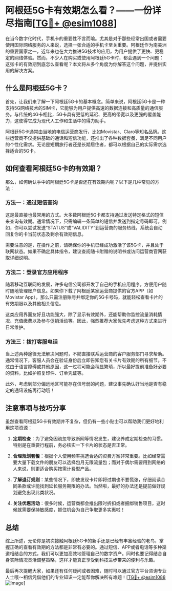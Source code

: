 # 阿根廷5G卡有效期怎么看？——一份详尽指南[[TG💪+ @esim1088](https://t.me/s/esim1088)]

在当今数字化时代，手机卡的重要性不言而喻。尤其是对于那些经常出国或者需要使用国际网络服务的人来说，选择一张合适的手机卡至关重要。阿根廷作为南美洲的重要国家之一，近年来也在大力推进5G技术的应用，为用户提供了更快、更稳定的网络体验。然而，不少人在购买或使用阿根廷5G卡时，都会遇到一个问题：这张卡的有效期到底怎么查看呢？本文将从多个角度为你解答这个问题，并提供实用的解决方案。

## 什么是阿根廷5G卡？

首先，让我们来了解一下阿根廷5G卡的基本概念。简单来说，阿根廷5G卡是一种支持5G网络技术的SIM卡，它能够为用户提供高速的数据连接和高质量的通信服务。与传统的4G卡相比，5G卡具有更低的延迟、更高的带宽以及更强的覆盖能力，这使得它成为现代人工作和生活中的得力助手。

阿根廷5G卡通常由当地的电信运营商发行，比如Movistar、Claro等知名品牌。这些运营商不仅提供基础的通话和短信功能，还推出了各种数据套餐，满足不同用户的个性化需求。无论是短期旅行者还是长期居住者，都可以根据自己的实际需求选择适合的5G卡。

## 如何查看阿根廷5G卡的有效期？

那么，如何确认手中的阿根廷5G卡是否还在有效期内呢？以下是几种常见的方法：

### 方法一：通过短信查询

这是最直接也最常用的方式。大多数阿根廷5G卡都支持通过发送特定格式的短信来查询有效期。通常情况下，只需编辑一条简单的短信并发送到指定号码即可。例如，你可以尝试发送“STATUS”或“VALIDITY”到运营商的服务热线，系统会自动回复你的卡当前状态及剩余有效期信息。

需要注意的是，在操作之前，请确保你的手机已经成功激活了该5G卡，并且处于联网状态。如果不确定具体指令，建议查阅随卡附赠的说明书或访问运营商官网获取详细说明。

### 方法二：登录官方应用程序

随着移动互联网的发展，许多电信公司都开发了自己的手机应用程序，方便用户随时随地管理账户信息。如果你下载了阿根廷某家运营商提供的官方APP（如Movistar App），那么只需注册账号并绑定你的5G卡号码，就能轻松查看卡片的有效期限以及其他相关信息。

这类应用界面友好且功能强大，除了显示有效期外，还能帮助你监控流量消耗情况、充值缴费以及参与促销活动等。因此，强烈推荐大家优先考虑这种方式来进行日常维护。

### 方法三：拨打客服电话

当上述两种途径无法解决问题时，不妨直接联系运营商的客户服务部门寻求帮助。通常情况下，客服人员会在验证身份后立即告知您有关卡片有效期的所有细节。不过由于语言障碍或其他原因，这一过程可能会稍显繁琐，所以最好提前准备好必要的资料，比如护照复印件、订单凭证等。

此外，考虑到部分偏远地区可能存在信号弱的问题，建议事先确认好当地是否有稳定的通讯设施再行动哦！

## 注意事项与技巧分享

虽然查看阿根廷5G卡有效期并不复杂，但仍有一些小贴士可以帮助我们更好地利用这项资源：

1. **定期检查**：为了避免因疏忽导致断网等情况发生，建议养成定期检查的习惯。特别是在重要行程前，务必核实一下卡片的状态是否正常。
   
2. **合理规划套餐**：根据个人使用频率挑选合适的资费方案非常重要。比如经常需要大量下载文件的朋友可以选择包月无限流量包；而对于偶尔需要用到网络的人来说，则更适合购买按需计费型产品。

3. **了解退订规则**：某些情况下，即使发现卡片即将过期也不要慌张，仔细阅读合同条款或许能找到延长服务期限的办法。当然啦，最好的办法还是提前做好规划避免出现此类状况。

4. **关注优惠活动**：很多时候，运营商都会推出限时折扣或者捆绑销售项目，这时候就需要保持敏感度，抓住机会为自己争取更多实惠啦！

## 总结

综上所述，无论你是初次接触阿根廷5G卡的新手还是已经有丰富经验的老鸟，掌握正确的查看有效期的方法都是非常有必要的。通过短信、APP或者电话等多种渠道相结合的方式，我们可以更加高效地管理自己的数字资产。同时也要记得结合自身实际情况灵活调整策略，这样才能真正享受到科技进步带来的便利与乐趣。

最后再次提醒大家，如果还有任何疑问或者困难，随时可以通过官方平台咨询专业人士哦～相信凭借他们的专业知识一定能帮你解决所有难题！[[TG💪+ @esim1088](https://t.me/s/esim1088) ![Image](https://i.postimg.cc/4NQfJmqS/Snipaste-2025-05-13-00-14-12.png)]
